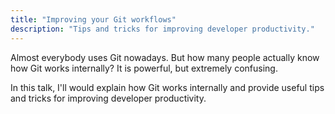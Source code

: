 ```yaml
---
title: "Improving your Git workflows"
description: "Tips and tricks for improving developer productivity."
---
```


Almost everybody uses Git nowadays. But how many people actually know how Git works internally? It is powerful, but extremely confusing.

In this talk, I'll would explain how Git works internally and provide useful tips and tricks for improving developer productivity.
